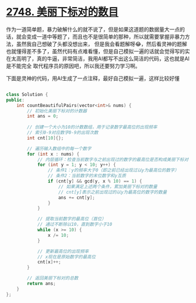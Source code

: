 # [2748. 美丽下标对的数目](https://leetcode.cn/problems/number-of-beautiful-pairs/description/)

作为一道简单题，暴力破解什么的就不说了，但是如果这道题的数据量大一点的话，就会变成一道中等题了，而且也不是很简单的那种，所以就需要掌握非暴力方法，虽然我自己想破了头都没想出来，
但是我会看题解呀😂，然后看灵神的题解也就懂得差不多了，虽然代码有点难看懂，但是自己模拟一遍的话就会觉得写的实在太高明了，真的牛逼，非常简洁，我用AI都写不出这么简洁的代码，这也就是AI是不能完全
取代程序员的原因吧，所以我还要努力学习啊。

下面是灵神的代码，用AI生成了一点注释，最好自己模拟一遍，这样比较好懂

```cpp

class Solution {
public:
    int countBeautifulPairs(vector<int>& nums) {
        // 初始化美丽下标对的计数器
        int ans = 0;
        
        // 创建一个大小为10的计数数组，用于记录数字最高位的出现频率
        // 索引0-9对应数字0-9的出现次数
        int cnt[10]{};

        // 遍历输入数组中的每一个数字
        for (int x : nums) {
            // 内层循环：检查当前数字与之前出现过的数字的最高位是否构成美丽下标对
            for (int y = 1; y < 10; y++) {
                // 条件1：y的频率大于0（即之前已经出现过以y为最高位的数字）
                // 条件2：当前数字的末位数字和y互质
                if (cnt[y] && gcd(y, x % 10) == 1) {
                    // 如果满足上述两个条件，累加美丽下标对的数量
                    // cnt[y]表示之前出现过的以y为最高位的数字的数量
                    ans += cnt[y];
                }
            }

            // 提取当前数字的最高位（首位）
            // 通过不断除以10，直到数字小于10
            while (x >= 10) { 
                x /= 10;
            }

            // 更新最高位的出现频率
            // x现在是原始数字的最高位
            cnt[x]++;
        }

        // 返回美丽下标对的总数
        return ans;
    }
};

```
